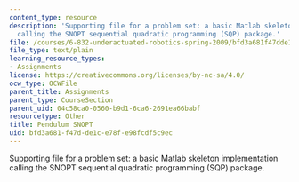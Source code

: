 ```yaml
---
content_type: resource
description: 'Supporting file for a problem set: a basic Matlab skeleton implementation
  calling the SNOPT sequential quadratic programming (SQP) package.'
file: /courses/6-832-underactuated-robotics-spring-2009/bfd3a681f47dde1ce78fe98fcdf5c9ec_pend_snopt.m
file_type: text/plain
learning_resource_types:
- Assignments
license: https://creativecommons.org/licenses/by-nc-sa/4.0/
ocw_type: OCWFile
parent_title: Assignments
parent_type: CourseSection
parent_uid: 04c58ca0-0560-b9d1-6ca6-2691ea66babf
resourcetype: Other
title: Pendulum SNOPT
uid: bfd3a681-f47d-de1c-e78f-e98fcdf5c9ec
---
```

Supporting file for a problem set: a basic Matlab skeleton implementation calling the SNOPT sequential quadratic programming (SQP) package.